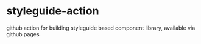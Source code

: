 # styleguide-action
github action for building styleguide based component library, available via github pages
